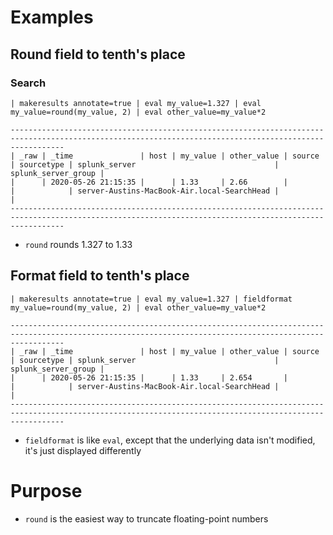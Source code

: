 # Examples
## Round field to tenth's place
### Search
```
| makeresults annotate=true | eval my_value=1.327 | eval my_value=round(my_value, 2) | eval other_value=my_value*2
```
```
--------------------------------------------------------------------------------------------------------------------------------------------------------
| _raw | _time               | host | my_value | other_value | source | sourcetype | splunk_server                               | splunk_server_group |
|      | 2020-05-26 21:15:35 |      | 1.33     | 2.66        |        |            | server-Austins-MacBook-Air.local-SearchHead |                     |
--------------------------------------------------------------------------------------------------------------------------------------------------------
```
- `round` rounds 1.327 to 1.33
## Format field to tenth's place
```
| makeresults annotate=true | eval my_value=1.327 | fieldformat my_value=round(my_value, 2) | eval other_value=my_value*2
```
```
--------------------------------------------------------------------------------------------------------------------------------------------------------
| _raw | _time               | host | my_value | other_value | source | sourcetype | splunk_server                               | splunk_server_group |
|      | 2020-05-26 21:15:35 |      | 1.33     | 2.654       |        |            | server-Austins-MacBook-Air.local-SearchHead |                     |
--------------------------------------------------------------------------------------------------------------------------------------------------------
```
- `fieldformat` is like `eval`, except that the underlying data isn't modified, it's just displayed differently
# Purpose
- `round` is the easiest way to truncate floating-point numbers